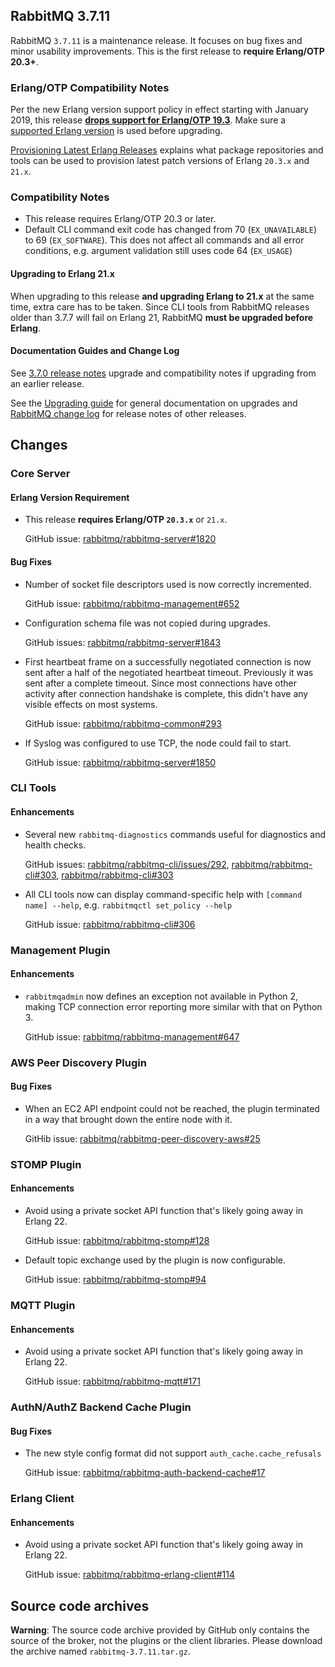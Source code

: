 ## RabbitMQ 3.7.11

RabbitMQ `3.7.11` is a maintenance release. It focuses on bug fixes and
minor usability improvements. This is the first release to **require Erlang/OTP 20.3+**.

### Erlang/OTP Compatibility Notes

Per the new Erlang version support policy in effect starting with January 2019,
this release [**drops support for Erlang/OTP 19.3**](https://groups.google.com/d/msg/rabbitmq-users/G4UJ9zbIYHs/qCeyjkjyCQAJ). Make sure a [supported Erlang version](https://www.rabbitmq.com/which-erlang.html) is used before upgrading.

[Provisioning Latest Erlang Releases](https://www.rabbitmq.com/which-erlang.html#erlang-repositories) explains what package repositories and tools can be used to provision latest patch versions of Erlang `20.3.x` and `21.x`.

### Compatibility Notes

 * This release requires Erlang/OTP 20.3 or later.
 * Default CLI command exit code has changed from 70 (`EX_UNAVAILABLE`) to 69 (`EX_SOFTWARE`).
   This does not affect all commands and all error conditions, e.g. argument validation still uses code 64 (`EX_USAGE`)

#### Upgrading to Erlang 21.x

When upgrading to this release **and upgrading Erlang to 21.x** at the same time, extra care has to be taken.
Since CLI tools from RabbitMQ releases older than 3.7.7 will fail on Erlang 21, RabbitMQ **must be upgraded before Erlang**.

#### Documentation Guides and Change Log

See [3.7.0 release notes](https://github.com/rabbitmq/rabbitmq-server/releases/tag/v3.7.0) upgrade and
compatibility notes if upgrading from an earlier release.

See the [Upgrading guide](https://www.rabbitmq.com/upgrade.html) for general documentation on upgrades and
[RabbitMQ change log](https://www.rabbitmq.com/changelog.html) for release notes of other releases.


## Changes

### Core Server

#### Erlang Version Requirement

 * This release **requires Erlang/OTP `20.3.x`** or `21.x`.
 
   GitHub issue: [rabbitmq/rabbitmq-server#1820](https://github.com/rabbitmq/rabbitmq-server/issues/1820)

#### Bug Fixes

 * Number of socket file descriptors used is now correctly incremented.
 
   GitHub issue: [rabbitmq/rabbitmq-management#652](https://github.com/rabbitmq/rabbitmq-management/issues/652)

 * Configuration schema file was not copied during upgrades.
 
   GitHub issues: [rabbitmq/rabbitmq-server#1843](https://github.com/rabbitmq/rabbitmq-server/issues/1843)

 * First heartbeat frame on a successfully negotiated connection is now sent after a half of the negotiated heartbeat
   timeout. Previously it was sent after a complete timeout. Since most connections have other activity after
   connection handshake is complete, this didn't have any visible effects on most systems.
   
   GitHub issue: [rabbitmq/rabbitmq-common#293](https://github.com/rabbitmq/rabbitmq-common/pull/293)

 * If Syslog was configured to use TCP, the node could fail to start.
 
   GitHub issue: [rabbitmq/rabbitmq-server#1850](https://github.com/rabbitmq/rabbitmq-server/issues/1850)

### CLI Tools

#### Enhancements

  * Several new `rabbitmq-diagnostics` commands useful for diagnostics and health checks.
  
    GitHub issues: [rabbitmq/rabbitmq-cli/issues/292](https://github.com/rabbitmq/rabbitmq-cli/issues/292), [rabbitmq/rabbitmq-cli#303](https://github.com/rabbitmq/rabbitmq-cli/pull/303), [rabbitmq/rabbitmq-cli#303](https://github.com/rabbitmq/rabbitmq-cli/pull/303)

  * All CLI tools now can display command-specific help with `[command name] --help`, e.g. `rabbitmqctl set_policy --help`
  
    GitHub issue: [rabbitmq/rabbitmq-cli#306](https://github.com/rabbitmq/rabbitmq-cli/pull/306)


### Management Plugin

#### Enhancements

 * `rabbitmqadmin` now defines an exception not available in Python 2, making TCP connection
    error reporting more similar with that on Python 3.
    
    GitHub issue: [rabbitmq/rabbitmq-management#647](https://github.com/rabbitmq/rabbitmq-management/issues/647)


### AWS Peer Discovery Plugin

#### Bug Fixes

  * When an EC2 API endpoint could not be reached, the plugin terminated in a way that
    brought down the entire node with it.
  
    GitHib issue: [rabbitmq/rabbitmq-peer-discovery-aws#25](https://github.com/rabbitmq/rabbitmq-peer-discovery-aws/issues/25)


### STOMP Plugin

#### Enhancements

 * Avoid using a private socket API function that's likely going away in Erlang 22.
 
   GitHub issue: [rabbitmq/rabbitmq-stomp#128](https://github.com/rabbitmq/rabbitmq-stomp/pull/128)

 * Default topic exchange used by the plugin is now configurable.
 
   GitHub issue: [rabbitmq/rabbitmq-stomp#94](https://github.com/rabbitmq/rabbitmq-stomp/issues/94)


### MQTT Plugin

#### Enhancements

 * Avoid using a private socket API function that's likely going away in Erlang 22.
 
   GitHub issue: [rabbitmq/rabbitmq-mqtt#171](https://github.com/rabbitmq/rabbitmq-mqtt/pull/171)


### AuthN/AuthZ Backend Cache Plugin

#### Bug Fixes

 * The new style config format did not support `auth_cache.cache_refusals`
 
   GitHub issue: [rabbitmq/rabbitmq-auth-backend-cache#17](https://github.com/rabbitmq/rabbitmq-auth-backend-cache/issues/17)

### Erlang Client

#### Enhancements

 * Avoid using a private socket API function that's likely going away in Erlang 22.
 
   GitHub issue: [rabbitmq/rabbitmq-erlang-client#114](https://github.com/rabbitmq/rabbitmq-erlang-client/pull/114)



## Source code archives

**Warning**: The source code archive provided by GitHub only contains the source of the broker,
not the plugins or the client libraries. Please download the archive named `rabbitmq-3.7.11.tar.gz`.
